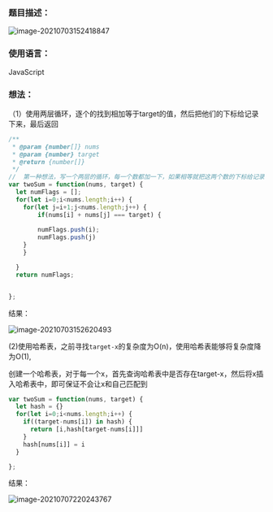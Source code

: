 ### 题目描述：

![image-20210703152418847](D:\学习笔记\截图文件\image-20210703152418847.png)

### 使用语言：

JavaScript

### 想法：

（1）使用两层循环，逐个的找到相加等于target的值，然后把他们的下标给记录下来，最后返回

```js
/**
 * @param {number[]} nums
 * @param {number} target
 * @return {number[]}
 */
//  第一种想法，写一个两层的循环，每一个数都加一下，如果相等就把这两个数的下标给记录下来
var twoSum = function(nums, target) {
  let numFlags = [];
  for(let i=0;i<nums.length;i++) {
    for(let j=i+1;j<nums.length;j++) {
        if(nums[i] + nums[j] === target) {
          
        numFlags.push(i);
        numFlags.push(j)
    }
    }

  }
  return numFlags;


};
```

结果：

![image-20210703152620493](D:\学习笔记\截图文件\image-20210703152620493.png)

(2)使用哈希表，之前寻找`target-x`的复杂度为O(n)，使用哈希表能够将复杂度降为O(1),

创建一个哈希表，对于每一个x，首先查询哈希表中是否存在target-x，然后将x插入哈希表中，即可保证不会让x和自己匹配到

```js
var twoSum = function(nums, target) {
  let hash = {}
  for(let i=0;i<nums.length;i++) {
    if((target-nums[i]) in hash) {
      return [i,hash[target-nums[i]]]
    }
    hash[nums[i]] = i
  }

};
```

结果：

![image-20210707220243767](D:\学习笔记\截图文件\image-20210707220243767.png)


